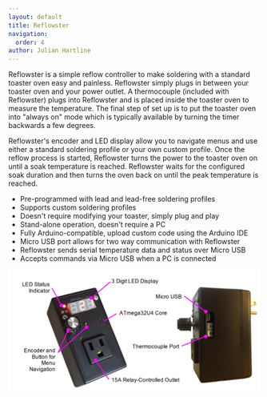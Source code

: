 ```yaml
---
layout: default
title: Reflowster
navigation:
  order: 4
author: Julian Hartline
---
```


Reflowster is a simple reflow controller to make soldering with a standard toaster oven easy and painless. Reflowster simply plugs in between your toaster oven and your power outlet. A thermocouple (included with Reflowster) plugs into Reflowster and is placed inside the toaster oven to measure the temperature. The final step of set up is to put the toaster oven into "always on" mode which is typically available by turning the timer backwards a few degrees.

Reflowster's encoder and LED display allow you to navigate menus and use either a standard soldering profile or your own custom profile. Once the reflow process is started, Reflowster turns the power to the toaster oven on until a soak temperature is reached. Reflowster waits for the configured soak duration and then turns the oven back on until the peak temperature is reached.

<ul>
<li>Pre-programmed with lead and lead-free soldering profiles
<li>Supports custom soldering profiles
<li>Doesn't require modifying your toaster, simply plug and play 
<li>Stand-alone operation, doesn't require a PC
<li>Fully Arduino-compatible, upload custom code using the Arduino IDE 
<li>Micro USB port allows for two way communication with Reflowster
<li>Reflowster sends serial temperature data and status over Micro USB
<li>Accepts commands via Micro USB when a PC is connected
</ul>

<img src="/resources/images/annotated_reflowster.png" class="showcase"/>
